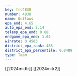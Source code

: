 ```yaml
---
key: frc4838
number: 4838
name: Outlaws
epa_end: 4.65
auto_epa_end: 2.14
teleop_epa_end: 0.88
endgame_epa_end: 1.62
winrate: 0.4583
district_epa_rank: 486
district_epa_percentile: 0.0489
type: Team
---
```

[[2024midtr]]
[[2024mitr2]]
